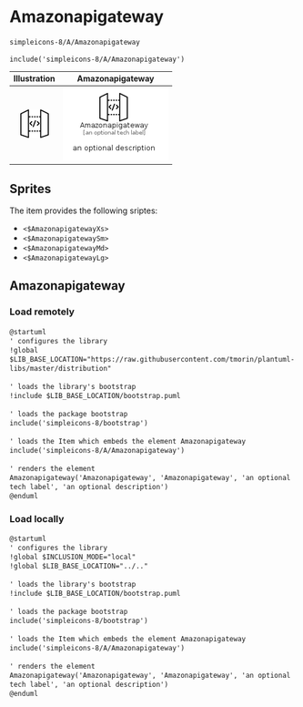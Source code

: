 # Amazonapigateway


```text
simpleicons-8/A/Amazonapigateway
```

```text
include('simpleicons-8/A/Amazonapigateway')
```



| Illustration | Amazonapigateway |
| :---: | :---: |
| ![illustration for Illustration](../../simpleicons-8/A/Amazonapigateway.png) | ![illustration for Amazonapigateway](../../simpleicons-8/A/Amazonapigateway.Local.png) |



## Sprites
The item provides the following sriptes:

- `<$AmazonapigatewayXs>`
- `<$AmazonapigatewaySm>`
- `<$AmazonapigatewayMd>`
- `<$AmazonapigatewayLg>`





## Amazonapigateway

### Load remotely
```plantuml
@startuml
' configures the library
!global $LIB_BASE_LOCATION="https://raw.githubusercontent.com/tmorin/plantuml-libs/master/distribution"

' loads the library's bootstrap
!include $LIB_BASE_LOCATION/bootstrap.puml

' loads the package bootstrap
include('simpleicons-8/bootstrap')

' loads the Item which embeds the element Amazonapigateway
include('simpleicons-8/A/Amazonapigateway')

' renders the element
Amazonapigateway('Amazonapigateway', 'Amazonapigateway', 'an optional tech label', 'an optional description')
@enduml
```

### Load locally
```plantuml
@startuml
' configures the library
!global $INCLUSION_MODE="local"
!global $LIB_BASE_LOCATION="../.."

' loads the library's bootstrap
!include $LIB_BASE_LOCATION/bootstrap.puml

' loads the package bootstrap
include('simpleicons-8/bootstrap')

' loads the Item which embeds the element Amazonapigateway
include('simpleicons-8/A/Amazonapigateway')

' renders the element
Amazonapigateway('Amazonapigateway', 'Amazonapigateway', 'an optional tech label', 'an optional description')
@enduml
```

